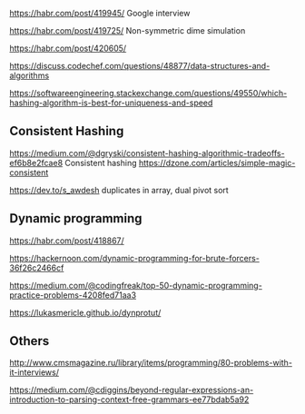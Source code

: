 <https://habr.com/post/419945/> Google interview

<https://habr.com/post/419725/> Non-symmetric dime simulation

<https://habr.com/post/420605/>

<https://discuss.codechef.com/questions/48877/data-structures-and-algorithms>

<https://softwareengineering.stackexchange.com/questions/49550/which-hashing-algorithm-is-best-for-uniqueness-and-speed>


## Consistent Hashing

https://medium.com/@dgryski/consistent-hashing-algorithmic-tradeoffs-ef6b8e2fcae8 Consistent hashing
https://dzone.com/articles/simple-magic-consistent


<https://dev.to/s_awdesh> duplicates in array, dual pivot sort

##  Dynamic programming

<https://habr.com/post/418867/> 

https://hackernoon.com/dynamic-programming-for-brute-forcers-36f26c2466cf

https://medium.com/@codingfreak/top-50-dynamic-programming-practice-problems-4208fed71aa3

https://lukasmericle.github.io/dynprotut/

## Others

http://www.cmsmagazine.ru/library/items/programming/80-problems-with-it-interviews/

https://medium.com/@cdiggins/beyond-regular-expressions-an-introduction-to-parsing-context-free-grammars-ee77bdab5a92
